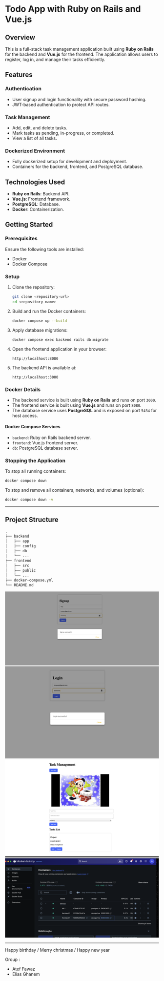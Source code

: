 # Todo App with Ruby on Rails and Vue.js

## Overview
This is a full-stack task management application built using **Ruby on Rails** for the backend and **Vue.js** for the frontend. The application allows users to register, log in, and manage their tasks efficiently.

## Features

### Authentication
- User signup and login functionality with secure password hashing.
- JWT-based authentication to protect API routes.

### Task Management
- Add, edit, and delete tasks.
- Mark tasks as pending, in-progress, or completed.
- View a list of all tasks.

### Dockerized Environment
- Fully dockerized setup for development and deployment.
- Containers for the backend, frontend, and PostgreSQL database.

## Technologies Used
- **Ruby on Rails**: Backend API.
- **Vue.js**: Frontend framework.
- **PostgreSQL**: Database.
- **Docker**: Containerization.

## Getting Started

### Prerequisites
Ensure the following tools are installed:
- Docker
- Docker Compose

### Setup

1. Clone the repository:
   ```bash
   git clone <repository-url>
   cd <repository-name>
   ```

2. Build and run the Docker containers:
   ```bash
   docker compose up --build
   ```

3. Apply database migrations:
   ```bash
   docker compose exec backend rails db:migrate
   ```

4. Open the frontend application in your browser:
   ```
   http://localhost:8080
   ```

5. The backend API is available at:
   ```
   http://localhost:3000
   ```

### Docker Details
- The backend service is built using **Ruby on Rails** and runs on port `3000`.
- The frontend service is built using **Vue.js** and runs on port `8080`.
- The database service uses **PostgreSQL** and is exposed on port `5434` for host access.

#### Docker Compose Services
- `backend`: Ruby on Rails backend server.
- `frontend`: Vue.js frontend server.
- `db`: PostgreSQL database server.

### Stopping the Application
To stop all running containers:
```bash
docker compose down
```

To stop and remove all containers, networks, and volumes (optional):
```bash
docker compose down -v
```

---

## Project Structure
```
.
├── backend
│   ├── app
│   ├── config
│   ├── db
│   └── ...
├── frontend
│   ├── src
│   ├── public
│   └── ...
├── docker-compose.yml
└── README.md
```

![Alt Text](./collection/Signup.png)
![Alt Text](./collection/Login.png)
![Alt Text](./collection/Task.png)
![Alt Text](./collection/docker.png)

---

Happy birthday / Merry christmas / Happy new year 


Group : 
- Atef Fawaz
- Elias Ghanem 